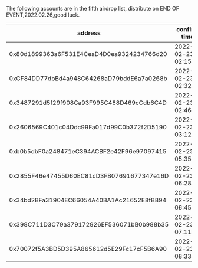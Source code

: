 The following accounts are in the fifth airdrop list, distribute on END OF EVENT,2022.02.26,good luck.

| address | confirm time |
| ---------- | ---------- |
| 0x80d1899363a6F531E4CeaD4D0ea9324234766d20 | 2022-02-23 02:15:25 |
| 0xCF84DD77dbBd4a948C64268aD79bddE6a7a0268b | 2022-02-23 02:32:58 |
| 0x3487291d5f29f908Ca93F995C488D469cCdb6C4D | 2022-02-23 02:46:00 |
| 0x2606569C401c04Ddc99Fa017d99C0b372f2D5190 | 2022-02-23 03:12:18 |
| 0xb0b5dbF0a248471eC394ACBF2e42F96e97097415 | 2022-02-23 05:35:27 |
| 0x2855F46e47455D60EC81cD3FB07691677347e16D | 2022-02-23 06:28:29 |
| 0x34bd2BFa31904EC66054A40BA1Ac21652E8fB894 | 2022-02-23 06:45:01 |
| 0x398C711D3C79a379172926EF536071bB0b988b35 | 2022-02-23 07:11:45 |
| 0x70072f5A3BD5D395A865612d5E29Fc17cF5B6A90 | 2022-02-23 08:33:08 |
